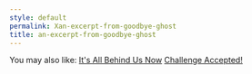 ```yaml
---
style: default
permalink: Xan-excerpt-from-goodbye-ghost
title: an-excerpt-from-goodbye-ghost
---
```

You may also like:
[It's All Behind Us Now](http://scp-wiki.net/its-all-behind-us-now)
[Challenge Accepted!](http://scp-wiki.net/challenge-accepted)